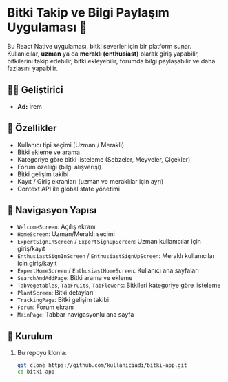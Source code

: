 # Bitki Takip ve Bilgi Paylaşım Uygulaması 🌱

Bu React Native uygulaması, bitki severler için bir platform sunar. Kullanıcılar, **uzman** ya da **meraklı (enthusiast)** olarak giriş yapabilir, bitkilerini takip edebilir, bitki ekleyebilir, forumda bilgi paylaşabilir ve daha fazlasını yapabilir.

## 👩‍💻 Geliştirici

- **Ad:** İrem

## 📱 Özellikler

- Kullanıcı tipi seçimi (Uzman / Meraklı)
- Bitki ekleme ve arama
- Kategoriye göre bitki listeleme (Sebzeler, Meyveler, Çiçekler)
- Forum özelliği (bilgi alışverişi)
- Bitki gelişim takibi
- Kayıt / Giriş ekranları (uzman ve meraklılar için ayrı)
- Context API ile global state yönetimi

## 🧭 Navigasyon Yapısı

- `WelcomeScreen`: Açılış ekranı
- `HomeScreen`: Uzman/Meraklı seçimi
- `ExpertSignInScreen` / `ExpertSignUpScreen`: Uzman kullanıcılar için giriş/kayıt
- `EnthusiastSignInScreen` / `EnthusiastSignUpScreen`: Meraklı kullanıcılar için giriş/kayıt
- `ExpertHomeScreen` / `EnthusiastHomeScreen`: Kullanıcı ana sayfaları
- `SearchAndAddPage`: Bitki arama ve ekleme
- `TabVegetables`, `TabFruits`, `TabFlowers`: Bitkileri kategoriye göre listeleme
- `PlantScreen`: Bitki detayları
- `TrackingPage`: Bitki gelişim takibi
- `Forum`: Forum ekranı
- `MainPage`: Tabbar navigasyonlu ana sayfa

## 🔧 Kurulum

1. Bu repoyu klonla:

   ```bash
   git clone https://github.com/kullaniciadi/bitki-app.git
   cd bitki-app
